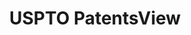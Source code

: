 ---
bigquery: https://console.cloud.google.com/bigquery?p=patents-public-data&d=patentsview&page=dataset
citation: Attribution should be given to PatentsView for use, distribution, or derivative
  works.
code: https://github.com/CSSIP-AIR/PatentsView-Code-Snippets/
contributors: USPTO
cost: None
description: 'PatentsView includes US patent data including raw data (summaries, applications,
  pregrant applications), disambugations of inventors and assignees, and inventor
  gender estimates.  Also foreign priority data, # of figures and sheets, and government
  interest statements.'
documentation: https://patentsview.org/query/builder-faqs
last_edit: 04/08/2022, 21:54:40
location: https://patentsview.org/
maintained_by: USPTO
record_creation_timestamp: 12/2/2020 17:20:46
schema_fields:
- ipc_class
- num_claims
- subcategory_id
- longitude
- name_first
- f371_date
- disamb_inventor_id_20200929
- disamb_assignee_id_20191008
- _371_date
- id
- latin_name
- category
- disamb_inventor_id_20180528
- symbol_position
- title
- assignee_id
- disamb_assignee_id_20200929
- exemplary
- disamb_inventor_id_20170808
- disamb_inventor_id_20181127
- subclass_id
- classification_value
- subsection_id
- male
- state
- disamb_inventor_id_20171003
- classification_status
- publication_number
- applicant_type
- num_sheets
- country
- num
- abstract
- sector_title
- dependent
- classification_data_source
- doctype
- organization_id
- citation_id
- disamb_inventor_id_20191231
- designation
- date
- attribution_status
- gi_statement
- filename
- f102_date
- county
- doc_type
- withdrawn
- organization
- field_id
- length
- term_extension
- mainclass_id
- section_id
- subgroup_id
- rawassignee_id
- disclaimer_date
- main_group
- disamb_inventor_id_20170307
- lname
- country_transformed
- subgroup
- num_figures
- term_grant
- disamb_inventor_id_20201229
- county_fips
- variety
- state_fips
- disamb_inventor_id_20190820
- classification_level
- deceased
- name
- term_disclaimer
- rule_47
- disamb_assignee_id_20181127
- disamb_inventor_id_20171226
- fname
- number
- contract_award_number
- role
- disamb_assignee_id_20191231
- action_date
- disamb_inventor_id_20190312
- reldocno
- disamb_assignee_id_20190820
- kind
- type
- ipc_version_indicator
- field_title
- rawlocation_id
- lawyer_id
- inventor_id
- male_flag
- location_id
- status
- disamb_assignee_id_20200331
- disamb_assignee_id_20200630
- series_code
- disamb_inventor_id_20200630
- section
- _102_date
- level_three
- level_one
- city
- rel_id
- sequence
- text
- latitude
- name_last
- level_two
- relkind
- group_id
- disamb_inventor_id_20191008
- uuid
- category_id
- rawinventor_id
- application_id
- patent_id
- group
- subclass
- disamb_assignee_id_20190312
- disamb_inventor_id_20200331
- lapse_of_patent
- latlong
shortname: patentsview
tags:
- disambiguation
- United States
- gender
terms_of_use: Creative Commons Attribution 4.0 International License.
timeframe: 1963-1999
title: USPTO PatentsView
uuid: cf1780b1-e265-4e49-8d1d-83b9cfe0fd9a
---